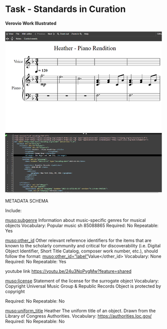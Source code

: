 # Task - Standards in Curation
#### Verovio Work Illustrated
![Alt Text](IMAGES/thumbnail_image.png) 

METADATA SCHEMA

Include:

<muso:subgenre>
Information about music-specific genres for musical objects
Vocabulary: Popular music sh 85088865 
Required: No
Repeatable: Yes

<muso:other_id>
Other relevant reference identifiers for the items that are known to the scholarly community 
and critical for discoverability (i.e. Digital Object Identifier, Short Title Catalog, composer work number, etc.), 
should follow the format: <muso:other_id=”label”>Value</other_id>
Vocabulary: None
Required: No
Repeatable: Yes

youtube link https://youtu.be/24u3NoPvgMw?feature=shared

<muso:license>
Statement of the license for the surrogate object
Vocabulary:
Copyright Universal Music Group & Republic Records	Object is protected by copyright

Required: No
Repeatable: No

<muso:uniform_title> Heather
The uniform title of an object. Drawn from the Library of Congress Authorities.
Vocabulary: https://authorities.loc.gov/
Required: No
Repeatable: No
       
